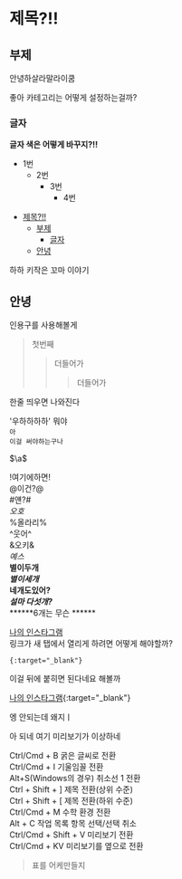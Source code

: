 # 제목?!!

## 부제

안녕하살라말라이쿰

좋아 카테고리는 어떻게 설정하는걸까?

### 글자

**글자 색은 어떻게 바꾸지?!!**

* 1번
    * 2번
        * 3번
            * 4번

- [제목?!!](#제목)
  - [부제](#부제)
    - [글자](#글자)
  - [안녕](#안녕)


하하
키작은 꼬마 이야기

## 안녕


인용구를 사용해볼게

> 첫번째
> > 더들어가
> >> 더들어가   

한줄 띄우면 나와진다

'우하하하하'
뭐야     
`아`    
`이걸 써야하는구나`

$\a$

!여기에하면!    
@이건?@   
#얜?#   
$오호$   
%올라리%  
^웃어^  
&오키&  
*예스*  
**별이두개**  
***별이세개***    
****네개도있어?****   
*****설마 다섯개?*****  
******6개는 무슨 ******  

[나의 인스타그램](https://www.instagram.com/secondary_production/)  
링크가 새 탭에서 열리게 하려면 어떻게 해야할까?   

```
{:target="_blank"}
```

이걸 뒤에 붙히면 된다네요 해볼까  

[나의 인스타그램](https://www.instagram.com/secondary_production/){:target="_blank"}  

엥
안되는데
왜지ㅣ

아 되네 여기 미리보기가 이상하네

Ctrl/Cmd + B	굵은 글씨로 전환    
Ctrl/Cmd + I	기울임꼴 전환   
Alt+S(Windows의 경우)	취소선 1 전환   
Ctrl + Shift + ]	제목 전환(상위 수준)    
Ctrl + Shift + [	제목 전환(하위 수준)    
Ctrl/Cmd + M	수학 환경 전환    
Alt + C	작업 목록 항목 선택/선택 취소   
Ctrl/Cmd + Shift + V	미리보기 전환   
Ctrl/Cmd + KV	미리보기를 옆으로 전환      

>표를 어케만들지


